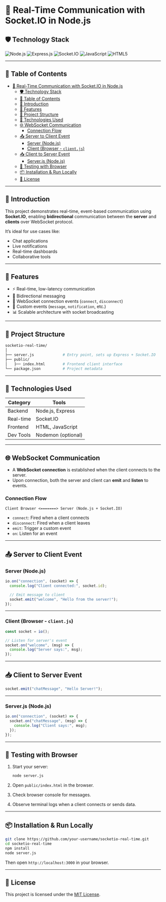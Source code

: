 # 🔌 Real-Time Communication with Socket.IO in Node.js

## 🛡️ Technology Stack

![Node.js](https://img.shields.io/badge/Node.js-green?style=for-the-badge&logo=node.js&logoColor=green&label=Platform) ![Express.js](https://img.shields.io/badge/Express.js-lightgreen?style=for-the-badge&logo=express&logoColor=lightgreen&label=Framework) ![Socket.IO](https://img.shields.io/badge/Socket.IO-25c2a0?style=for-the-badge&logo=socket.io&logoColor=25c2a0&label=Real-Time) ![JavaScript](https://img.shields.io/badge/JavaScript-FFF44F?style=for-the-badge&logo=javascript&logoColor=black&label=Language) ![HTML5](https://img.shields.io/badge/HTML5-E34F26?style=for-the-badge&logo=html5&logoColor=white&label=Frontend)

---

## 📑 Table of Contents

- [🔌 Real-Time Communication with Socket.IO in Node.js](#-real-time-communication-with-socketio-in-nodejs)
  - [🛡️ Technology Stack](#️-technology-stack)
  - [📑 Table of Contents](#-table-of-contents)
  - [📌 Introduction](#-introduction)
  - [🚀 Features](#-features)
  - [📂 Project Structure](#-project-structure)
  - [🔗 Technologies Used](#-technologies-used)
  - [🌐 WebSocket Communication](#-websocket-communication)
    - [Connection Flow](#connection-flow)
  - [📤 Server to Client Event](#-server-to-client-event)
    - [Server (Node.js)](#server-nodejs)
    - [Client (Browser - `client.js`)](#client-browser---clientjs)
  - [📥 Client to Server Event](#-client-to-server-event)
    - [Server.js (Node.js)](#serverjs-nodejs)
  - [🧪 Testing with Browser](#-testing-with-browser)
  - [📦 Installation \& Run Locally](#-installation--run-locally)
  - [📄 License](#-license)

---

## 📌 Introduction

This project demonstrates real-time, event-based communication using **Socket.IO**, enabling **bidirectional** communication between the **server** and **clients** over WebSocket protocol.

It’s ideal for use cases like:

- Chat applications
- Live notifications
- Real-time dashboards
- Collaborative tools

---

## 🚀 Features

- ⚡ Real-time, low-latency communication
- 🔄 Bidirectional messaging
- 📡 WebSocket connection events (`connect`, `disconnect`)
- 🔔 Custom events (`message`, `notification`, etc.)
- 📊 Scalable architecture with socket broadcasting

---

## 📂 Project Structure

```bash
socketio-real-time/
│
├── server.js             # Entry point, sets up Express + Socket.IO
├── public/
│   ├── index.html        # Frontend client interface
└── package.json          # Project metadata
```

---

## 🔗 Technologies Used

| Category  | Tools              |
| --------- | ------------------ |
| Backend   | Node.js, Express   |
| Real-time | Socket.IO          |
| Frontend  | HTML, JavaScript   |
| Dev Tools | Nodemon (optional) |

---

## 🌐 WebSocket Communication

- A **WebSocket connection** is established when the client connects to the server.
- Upon connection, both the server and client can **emit** and **listen** to events.

### Connection Flow

```plaintext
Client Browser <=======> Server (Node.js + Socket.IO)
```

- `connect`: Fired when a client connects
- `disconnect`: Fired when a client leaves
- `emit`: Trigger a custom event
- `on`: Listen for an event

---

## 📤 Server to Client Event

### Server (Node.js)

```js
io.on("connection", (socket) => {
  console.log("Client connected:", socket.id);

  // Emit message to client
  socket.emit("welcome", "Hello from the server!");
});
```

---

### Client (Browser - `client.js`)

```js
const socket = io();

// Listen for server's event
socket.on("welcome", (msg) => {
  console.log("Server says:", msg);
});
```

---

## 📥 Client to Server Event

```js
socket.emit("chatMessage", "Hello Server!");
```

---

### Server.js (Node.js)

```js
io.on("connection", (socket) => {
  socket.on("chatMessage", (msg) => {
    console.log("Client says:", msg);
  });
});
```

---

## 🧪 Testing with Browser

1. Start your server:

   ```bash
   node server.js
   ```

2. Open `public/index.html` in the browser.

3. Check browser console for messages.

4. Observe terminal logs when a client connects or sends data.

---

## 📦 Installation & Run Locally

```bash
git clone https://github.com/your-username/socketio-real-time.git
cd socketio-real-time
npm install
node server.js
```

Then open `http://localhost:3000` in your browser.

---

## 📄 License

This project is licensed under the [MIT License](LICENSE).
